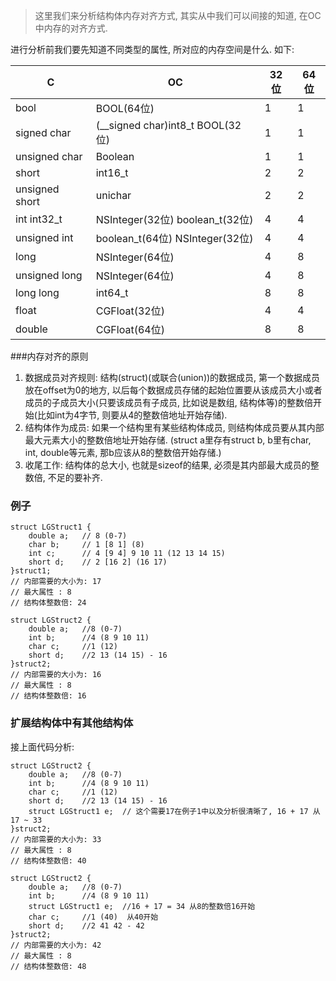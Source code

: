 > 这里我们来分析结构体内存对齐方式, 其实从中我们可以间接的知道, 在OC中内存的对齐方式.  

进行分析前我们要先知道不同类型的属性, 所对应的内存空间是什么. 如下:  

C      |  OC          | 32位     |  64位 | 
--------------------|------------------|-----------------------|-----------------------|
bool	 | BOOL(64位)  | 1   | 1 | 
signed char	 | (__signed char)int8_t  BOOL(32位) | 1   | 1 | 
unsigned char	 | Boolean  | 1   | 1 | 
short	 | int16_t  | 2  | 2 | 
unsigned short	 | unichar | 2  | 2 | 
int int32_t	 | NSInteger(32位)  boolean_t(32位) | 4   | 4 | 
unsigned int	 | boolean_t(64位)  NSInteger(32位)  | 4   | 4 | 
long	 | NSInteger(64位) | 4  | 8 | 
unsigned long	 | NSInteger(64位) | 4  | 8 | 
long long	 | int64_t | 8  | 8 | 
float	 | CGFloat(32位) | 4 | 4 | 
double	 | CGFloat(64位) | 8  | 8 | 

###内存对齐的原则  
1. 数据成员对齐规则: 结构(struct)(或联合(union))的数据成员, 第一个数据成员放在offset为0的地方, 以后每个数据成员存储的起始位置要从该成员大小或者成员的子成员大小(只要该成员有子成员, 比如说是数组, 结构体等)的整数倍开始(比如int为4字节, 则要从4的整数倍地址开始存储).
2. 结构体作为成员: 如果一个结构里有某些结构体成员, 则结构体成员要从其内部最大元素大小的整数倍地址开始存储. (struct a里存有struct b, b里有char, int, double等元素, 那b应该从8的整数倍开始存储.)
3. 收尾工作: 结构体的总大小, 也就是sizeof的结果, 必须是其内部最大成员的整数倍, 不足的要补齐. 

### 例子 

```
struct LGStruct1 {  
    double a;   // 8 (0-7)  
    char b;     // 1 [8 1] (8)  
    int c;      // 4 [9 4] 9 10 11 (12 13 14 15)  
    short d;    // 2 [16 2] (16 17)  
}struct1;  
// 内部需要的大小为: 17  
// 最大属性 : 8  
// 结构体整数倍: 24  

struct LGStruct2 {  
    double a;   //8 (0-7)  
    int b;      //4 (8 9 10 11)  
    char c;     //1 (12)  
    short d;    //2 13 (14 15) - 16  
}struct2;  
// 内部需要的大小为: 16  
// 最大属性 : 8  
// 结构体整数倍: 16  
```

### 扩展结构体中有其他结构体

接上面代码分析: 

```
struct LGStruct2 {  
    double a;   //8 (0-7)  
    int b;      //4 (8 9 10 11)  
    char c;     //1 (12)  
    short d;    //2 13 (14 15) - 16  
    struct LGStruct1 e;  // 这个需要17在例子1中以及分析很清晰了, 16 + 17 从17 ~ 33
}struct2;  
// 内部需要的大小为: 33  
// 最大属性 : 8  
// 结构体整数倍: 40 

struct LGStruct2 {  
    double a;   //8 (0-7)  
    int b;      //4 (8 9 10 11)  
    struct LGStruct1 e;  //16 + 17 = 34 从8的整数倍16开始
    char c;     //1 (40)  从40开始
    short d;    //2 41 42 - 42  
}struct2;  
// 内部需要的大小为: 42  
// 最大属性 : 8  
// 结构体整数倍: 48 
```